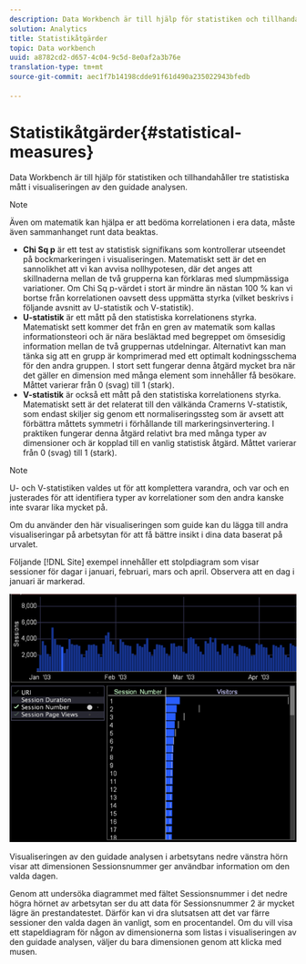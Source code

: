 ```yaml
---
description: Data Workbench är till hjälp för statistiken och tillhandahåller tre statistiska mått i visualiseringen av den guidade analysen.
solution: Analytics
title: Statistikåtgärder
topic: Data workbench
uuid: a8782cd2-d657-4c04-9c5d-8e0af2a3b76e
translation-type: tm+mt
source-git-commit: aec1f7b14198cdde91f61d490a235022943bfedb

---
```



# Statistikåtgärder{#statistical-measures}

Data Workbench är till hjälp för statistiken och tillhandahåller tre statistiska mått i visualiseringen av den guidade analysen.

>[!NOTE]
>
>Även om matematik kan hjälpa er att bedöma korrelationen i era data, måste även sammanhanget runt data beaktas.

* **Chi Sq p** är ett test av statistisk signifikans som kontrollerar utseendet på bockmarkeringen i visualiseringen. Matematiskt sett är det en sannolikhet att vi kan avvisa nollhypotesen, där det anges att skillnaderna mellan de två grupperna kan förklaras med slumpmässiga variationer. Om Chi Sq p-värdet i stort är mindre än nästan 100 % kan vi bortse från korrelationen oavsett dess uppmätta styrka (vilket beskrivs i följande avsnitt av U-statistik och V-statistik).
* **U-statistik** är ett mått på den statistiska korrelationens styrka. Matematiskt sett kommer det från en gren av matematik som kallas informationsteori och är nära besläktad med begreppet om ömsesidig information mellan de två gruppernas utdelningar. Alternativt kan man tänka sig att en grupp är komprimerad med ett optimalt kodningsschema för den andra gruppen. I stort sett fungerar denna åtgärd mycket bra när det gäller en dimension med många element som innehåller få besökare. Måttet varierar från 0 (svag) till 1 (stark).
* **V-statistik** är också ett mått på den statistiska korrelationens styrka. Matematiskt sett är det relaterat till den välkända Cramerns V-statistik, som endast skiljer sig genom ett normaliseringssteg som är avsett att förbättra måttets symmetri i förhållande till markeringsinvertering. I praktiken fungerar denna åtgärd relativt bra med många typer av dimensioner och är kopplad till en vanlig statistisk åtgärd. Måttet varierar från 0 (svag) till 1 (stark).

>[!NOTE]
>
>U- och V-statistiken valdes ut för att komplettera varandra, och var och en justerades för att identifiera typer av korrelationer som den andra kanske inte svarar lika mycket på.

Om du använder den här visualiseringen som guide kan du lägga till andra visualiseringar på arbetsytan för att få bättre insikt i dina data baserat på urvalet.

Följande [!DNL Site] exempel innehåller ett stolpdiagram som visar sessioner för dagar i januari, februari, mars och april. Observera att en dag i januari är markerad.

![](assets/vis_GuidedAnalysis_withVis.png)

Visualiseringen av den guidade analysen i arbetsytans nedre vänstra hörn visar att dimensionen Sessionsnummer ger användbar information om den valda dagen.

Genom att undersöka diagrammet med fältet Sessionsnummer i det nedre högra hörnet av arbetsytan ser du att data för Sessionsnummer 2 är mycket lägre än prestandatestet. Därför kan vi dra slutsatsen att det var färre sessioner den valda dagen än vanligt, som en procentandel. Om du vill visa ett stapeldiagram för någon av dimensionerna som listas i visualiseringen av den guidade analysen, väljer du bara dimensionen genom att klicka med musen.
